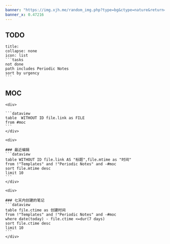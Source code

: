 ```yaml
---
banner: "https://img.xjh.me/random_img.php?type=bg&ctype=nature&return=302"
banner_x: 0.47216
---
```


## TODO
````ad-flex
title:
collapse: none
icon: list
```tasks
not done
path includes Periodic Notes
sort by urgency
``` 
````

## MOC

````ad-flex
<div>

```dataview
table  WITHOUT ID file.link as FILE
from #moc
```
</div>

````


````ad-flex
<div>

### 最近编辑
```dataview
table WITHOUT ID file.link AS "标题",file.mtime as "时间"
from !"Templates" and !"Periodic Notes" and -#moc
sort file.mtime desc
limit 10
```
</div>

<div>

### 七天内创建的笔记
```dataview
table file.ctime as 创建时间
from !"Templates" and !"Periodic Notes" and -#moc
where date(today) - file.ctime <=dur(7 days)
sort file.ctime desc
limit 10
```
</div>
````
